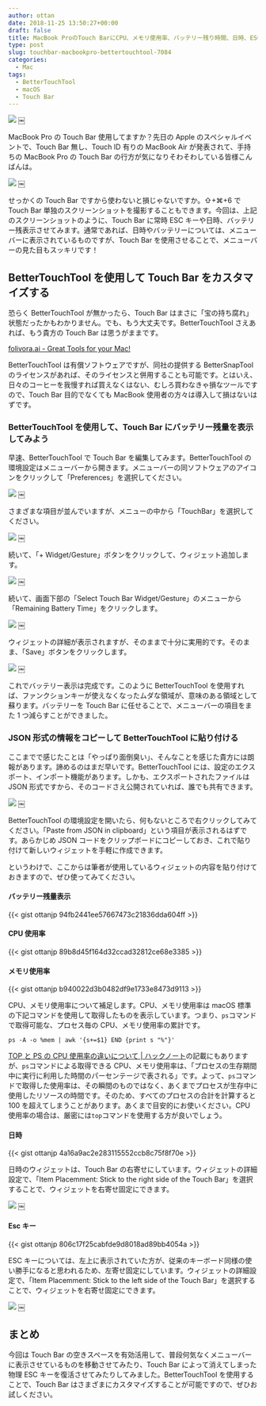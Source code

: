 ```yaml
---
author: ottan
date: 2018-11-25 13:50:27+00:00
draft: false
title: MacBook ProのTouch BarにCPU、メモリ使用率、バッテリー残り時間、日時、ESCキーを表示して、メニューバーをスッキリさせる
type: post
slug: touchbar-macbookpro-bettertouchtool-7084
categories:
  - Mac
tags:
  - BetterTouchTool
  - macOS
  - Touch Bar
---
```


![](/uploads/2018/11/181125-5bfaa8c533d94.jpg)
￼

MacBook Pro の Touch Bar 使用してますか？先日の Apple のスペシャルイベントで、Touch Bar 無し、Touch ID 有りの MacBook Air が発表されて、手持ちの MacBook Pro の Touch Bar の行方が気になりそわそわしている皆様こんばんは。

![](/uploads/2018/11/181125-5bfaa8c533e35.png)
￼

せっかくの Touch Bar ですから使わないと損じゃないですか。⇧+⌘+6 で Touch Bar 単独のスクリーンショットを撮影することもできます。今回は、上記のスクリーンショットのように、Touch Bar に常時 ESC キーや日時、バッテリー残表示させてみます。通常であれば、日時やバッテリーについては、メニューバーに表示されているものですが、Touch Bar を使用させることで、メニューバーの見た目もスッキリです！

## BetterTouchTool を使用して Touch Bar をカスタマイズする

恐らく BetterTouchTool が無かったら、Touch Bar はまさに「宝の持ち腐れ」状態だったかもわかりません。でも、もう大丈夫です。BetterTouchTool さえあれば、もう貴方の Touch Bar は思うがままです。

[folivora.ai - Great Tools for your Mac!](https://folivora.ai/)

BetterTouchTool は有償ソフトウェアですが、同社の提供する BetterSnapTool のライセンスがあれば、そのライセンスと併用することも可能です。とはいえ、日々のコーヒーを我慢すれば買えなくはない、むしろ買わなきゃ損なツールですので、Touch Bar 目的でなくても MacBook 使用者の方々は導入して損はないはずです。

### BetterTouchTool を使用して、Touch Bar にバッテリー残量を表示してみよう

早速、BetterTouchTool で Touch Bar を編集してみます。BetterTouchTool の環境設定はメニューバーから開きます。メニューバーの同ソフトウェアのアイコンをクリックして「Preferences」を選択してください。

![](/uploads/2018/11/181125-5bfaa8c692930.png)
￼

さまざまな項目が並んでいますが、メニューの中から「TouchBar」を選択してください。

![](/uploads/2018/11/181125-5bfaa8c53f6d6.png)
￼

続いて、「+ Widget/Gesture」ボタンをクリックして、ウィジェット追加します。

![](/uploads/2018/11/181125-5bfaa8c620e20.png)
￼

続いて、画面下部の「Select Touch Bar Widget/Gesture」のメニューから「Remaining Battery Time」をクリックします。

![](/uploads/2018/11/181125-5bfaa8c68bbd4.png)
￼

ウィジェットの詳細が表示されますが、そのままで十分に実用的です。そのまま、「Save」ボタンをクリックします。

![](/uploads/2018/11/181125-5bfaa8c533e35.png)
￼

これでバッテリー表示は完成です。このように BetterTouchTool を使用すれば、ファンクションキーが使えなくなったムダな領域が、意味のある領域として蘇ります。バッテリーを Touch Bar に任せることで、メニューバーの項目をまた 1 つ減らすことができました。

### JSON 形式の情報をコピーして BetterTouchTool に貼り付ける

ここまでで感じたことは「やっぱり面倒臭い」、そんなことを感じた貴方には朗報があります。諦めるのはまだ早いです。BetterTouchTool には、設定のエクスポート、インポート機能があります。しかも、エクスポートされたファイルは JSON 形式ですから、そのコードさえ公開されていれば、誰でも共有できます。

![](/uploads/2018/11/181125-5bfaa8ca05aac.png)
￼

BetterTouchTool の環境設定を開いたら、何もないところで右クリックしてみてください。「Paste from JSON in clipboard」という項目が表示されるはずです。あらかじめ JSON コードをクリップボードにコピーしておき、これで貼り付けて新しいウィジェットを手軽に作成できます。

というわけで、ここからは筆者が使用しているウィジェットの内容を貼り付けておきますので、ぜひ使ってみてください。

#### バッテリー残量表示

{{< gist ottanjp 94fb2441ee57667473c21836dda604ff >}}

#### CPU 使用率

{{< gist ottanjp 89b8d45f164d32ccad32812ce68e3385 >}}

#### メモリ使用率

{{< gist ottanjp b940022d3b0482df9e1733e8473d9113 >}}

CPU、メモリ使用率について補足します。CPU、メモリ使用率は macOS 標準の下記コマンドを使用して取得したものを表示しています。つまり、`ps`コマンドで取得可能な、プロセス毎の CPU、メモリ使用率の累計です。

    ps -A -o %mem | awk '{s+=$1} END {print s "%"}'

[TOP と PS の CPU 使用率の違いについて | ハックノート](https://hacknote.jp/archives/10596/)の記載にもありますが、`ps`コマンドによる取得できる CPU、メモリ使用率は、「プロセスの生存期間中に実行に利用した時間のパーセンテージで表される」です。よって、`ps`コマンドで取得した使用率は、その瞬間のものではなく、あくまでプロセスが生存中に使用したリソースの時間です。そのため、すべてのプロセスの合計を計算すると 100 を超えてしまうことがあります。あくまで目安的にお使いください。CPU 使用率の場合は、厳密には`top`コマンドを使用する方が良いでしょう。

#### 日時

{{< gist ottanjp 4a16a9ac2e283115552ccb8c75f8f70e >}}

日時のウィジェットは、Touch Bar の右寄せにしています。ウィジェットの詳細設定で、「Item Placemment: Stick to the right side of the Touch Bar」を選択することで、ウィジェットを右寄せ固定にできます。

![](/uploads/2018/11/181125-5bfaa8cb4d3e4.png)
￼

#### Esc キー

{{< gist ottanjp 806c17f25cabfde9d8018ad89bb4054a >}}

ESC キーについては、左上に表示されていた方が、従来のキーボード同様の使い勝手になると思われるため、左寄せ固定にしています。ウィジェットの詳細設定で、「Item Placemment: Stick to the left side of the Touch Bar」を選択することで、ウィジェットを右寄せ固定にできます。

![](/uploads/2018/11/181125-5bfaa8cd00420.png)
￼

## まとめ

今回は Touch Bar の空きスペースを有効活用して、普段何気なくメニューバーに表示させているものを移動させてみたり、Touch Bar によって消えてしまった物理 ESC キーを復活させてみたりしてみました。BetterTouchTool を使用することで、Touch Bar はさまざまにカスタマイズすることが可能ですので、ぜひお試しください。
